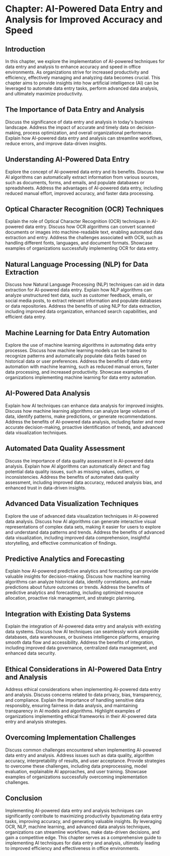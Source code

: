 Chapter: AI-Powered Data Entry and Analysis for Improved Accuracy and Speed
===========================================================================

Introduction
------------

In this chapter, we explore the implementation of AI-powered techniques for data entry and analysis to enhance accuracy and speed in office environments. As organizations strive for increased productivity and efficiency, effectively managing and analyzing data becomes crucial. This chapter aims to provide insights into how artificial intelligence (AI) can be leveraged to automate data entry tasks, perform advanced data analysis, and ultimately maximize productivity.

The Importance of Data Entry and Analysis
-----------------------------------------

Discuss the significance of data entry and analysis in today's business landscape. Address the impact of accurate and timely data on decision-making, process optimization, and overall organizational performance. Explain how AI-powered data entry and analysis can streamline workflows, reduce errors, and improve data-driven insights.

Understanding AI-Powered Data Entry
-----------------------------------

Explore the concept of AI-powered data entry and its benefits. Discuss how AI algorithms can automatically extract information from various sources, such as documents, forms, and emails, and populate databases or spreadsheets. Address the advantages of AI-powered data entry, including reduced manual effort, improved accuracy, and faster data processing.

Optical Character Recognition (OCR) Techniques
----------------------------------------------

Explain the role of Optical Character Recognition (OCR) techniques in AI-powered data entry. Discuss how OCR algorithms can convert scanned documents or images into machine-readable text, enabling automated data extraction and entry. Address the challenges associated with OCR, such as handling different fonts, languages, and document formats. Showcase examples of organizations successfully implementing OCR for data entry.

Natural Language Processing (NLP) for Data Extraction
-----------------------------------------------------

Discuss how Natural Language Processing (NLP) techniques can aid in data extraction for AI-powered data entry. Explain how NLP algorithms can analyze unstructured text data, such as customer feedback, emails, or social media posts, to extract relevant information and populate databases or data repositories. Address the benefits of using NLP for data extraction, including improved data organization, enhanced search capabilities, and efficient data entry.

Machine Learning for Data Entry Automation
------------------------------------------

Explore the use of machine learning algorithms in automating data entry processes. Discuss how machine learning models can be trained to recognize patterns and automatically populate data fields based on historical data or user preferences. Address the benefits of data entry automation with machine learning, such as reduced manual errors, faster data processing, and increased productivity. Showcase examples of organizations implementing machine learning for data entry automation.

AI-Powered Data Analysis
------------------------

Explain how AI techniques can enhance data analysis for improved insights. Discuss how machine learning algorithms can analyze large volumes of data, identify patterns, make predictions, or generate recommendations. Address the benefits of AI-powered data analysis, including faster and more accurate decision-making, proactive identification of trends, and advanced data visualization techniques.

Automated Data Quality Assessment
---------------------------------

Discuss the importance of data quality assessment in AI-powered data analysis. Explain how AI algorithms can automatically detect and flag potential data quality issues, such as missing values, outliers, or inconsistencies. Address the benefits of automated data quality assessment, including improved data accuracy, reduced analysis bias, and enhanced trust in data-driven insights.

Advanced Data Visualization Techniques
--------------------------------------

Explore the use of advanced data visualization techniques in AI-powered data analysis. Discuss how AI algorithms can generate interactive visual representations of complex data sets, making it easier for users to explore and understand data patterns and trends. Address the benefits of advanced data visualization, including improved data comprehension, insightful storytelling, and effective communication of findings.

Predictive Analytics and Forecasting
------------------------------------

Explain how AI-powered predictive analytics and forecasting can provide valuable insights for decision-making. Discuss how machine learning algorithms can analyze historical data, identify correlations, and make predictions about future outcomes or trends. Address the benefits of predictive analytics and forecasting, including optimized resource allocation, proactive risk management, and strategic planning.

Integration with Existing Data Systems
--------------------------------------

Explain the integration of AI-powered data entry and analysis with existing data systems. Discuss how AI techniques can seamlessly work alongside databases, data warehouses, or business intelligence platforms, ensuring smooth data flow and accessibility. Address the benefits of integration, including improved data governance, centralized data management, and enhanced data security.

Ethical Considerations in AI-Powered Data Entry and Analysis
------------------------------------------------------------

Address ethical considerations when implementing AI-powered data entry and analysis. Discuss concerns related to data privacy, bias, transparency, and compliance. Explain the importance of handling sensitive data responsibly, ensuring fairness in data analysis, and maintaining transparency in AI models and algorithms. Highlight examples of organizations implementing ethical frameworks in their AI-powered data entry and analysis strategies.

Overcoming Implementation Challenges
------------------------------------

Discuss common challenges encountered when implementing AI-powered data entry and analysis. Address issues such as data quality, algorithm accuracy, interpretability of results, and user acceptance. Provide strategies to overcome these challenges, including data preprocessing, model evaluation, explainable AI approaches, and user training. Showcase examples of organizations successfully overcoming implementation challenges.

Conclusion
----------

Implementing AI-powered data entry and analysis techniques can significantly contribute to maximizing productivity byautomating data entry tasks, improving accuracy, and generating valuable insights. By leveraging OCR, NLP, machine learning, and advanced data analysis techniques, organizations can streamline workflows, make data-driven decisions, and gain a competitive edge. This chapter serves as a comprehensive guide to implementing AI techniques for data entry and analysis, ultimately leading to improved efficiency and effectiveness in office environments.
